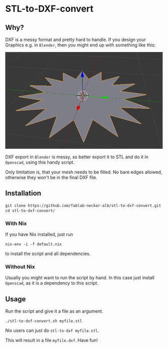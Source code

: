 # STL-to-DXF-convert

## Why?

DXF is a messy format and pretty hard to handle. If you design your Graphics e.g. in `Blender`, then you might end up with something like this:

![](sample.png)

DXF export in `Blender` is messy, so better export it to STL and do it in `Openscad`, using this handy script.

Only limitation is, that your mesh needs to be filled. No bare edges allowed, otherwise they won't be in the final DXF file.


## Installation

```
git clone https://github.com/fablab-neckar-alb/stl-to-dxf-convert.git
cd stl-to-dxf-convert/
```

### With Nix

If you have Nix installed, just run

```
nix-env -i -f default.nix
```

to install the script and all dependencies.

### Without Nix

Usually you might want to run the script by hand. In this case just install `Openscad`, as it is a dependency to this script.

## Usage

Run the script and give it a file as an argument.

```
./stl-to-dxf-convert.sh myfile.stl
```

Nix users can just do `stl-to-dxf myfile.stl`.

This will result in a file `myfile.dxf`. Have fun!
